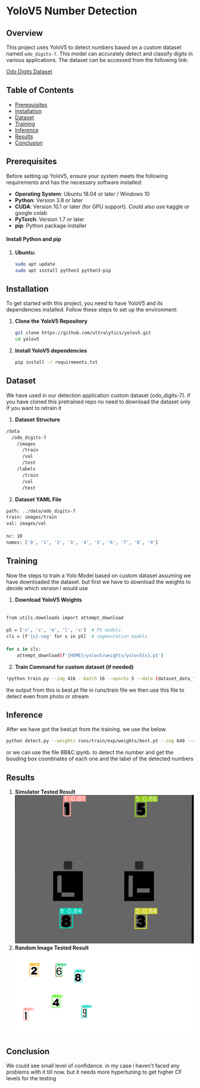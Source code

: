 # YoloV5 Number Detection

## Overview
This project uses YoloV5 to detect numbers based on a custom dataset named `odo_digits-7`. This model can accurately detect and classify digits in various applications. The dataset can be accessed from the following link:

[Odo Digits Dataset](https://universe.roboflow.com/digits-6q2i9/odo_digits)

## Table of Contents
- [Prerequisites](#prerequisites)
- [Installation](#installation)
- [Dataset](#dataset)
- [Training](#training)
- [Inference](#inference)
- [Results](#results)
- [Conclusion](#conclusion)

## Prerequisites

Before setting up YoloV5, ensure your system meets the following requirements and has the necessary software installed:

- **Operating System**: Ubuntu 18.04 or later / Windows 10
- **Python**: Version 3.8 or later
- **CUDA**: Version 10.1 or later (for GPU support). Could also use kaggle or google colab
- **PyTorch**: Version 1.7 or later
- **pip**: Python package installer

#### Install Python and pip

1. **Ubuntu:**
   ```bash
   sudo apt update
   sudo apt install python3 python3-pip
    ```
## Installation

To get started with this project, you need to have YoloV5 and its dependencies installed. Follow these steps to set up the environment:

1. **Clone the YoloV5 Repository**
   ```bash
   git clone https://github.com/ultralytics/yolov5.git
   cd yolov5
    ```
2. **Install YoloV5 dependencies**
    ```sh
    pip install -r requirements.txt
    ```

## Dataset 
We have used in our detection application custom dataset (odo_digits-7). if you have cloned this pretrained repo no need to download the dataset only if you want to retrain it

1. **Dataset Structure**
```bash
/data
  /odo_digits-7
    /images
      /train
      /val
      /test
    /labels
      /train
      /val
      /test
```

2. **Dataset YAML File**

```bash
path: ../data/odo_digits-7
train: images/train
val: images/val

nc: 10
names: ['0', '1', '2', '3', '4', '5', '6', '7', '8', '9']
```

## Training
Now the steps to train a Yolo Model based on custom dataset assuming we have downloaded the dataset. but first we have to download the weights to decide which version i would use
1. **Download YoloV5 Weights**
```bash

from utils.downloads import attempt_download

p5 = ['n', 's', 'm', 'l', 'x']  # P5 models
cls = [f'{x}-seg' for x in p5]  # segmentation models

for x in cls:
    attempt_download(f'{HOME}/yolov5/weights/yolov5{x}.pt')
```
2. **Train Command for custom dataset (if needed)**

```sh
!python train.py --img 416 --batch 16 --epochs 5 --data (dataset_data_file).yaml  --weights ./yolov5/weights/yolov5m-seg.pt  --cache
```
the output from this is best.pt file in runs/train file we then use this file to detect even from photo or stream

## Inference
After we have got the best.pt from the training. we use the below.
```bash 
python detect.py --weights runs/train/exp/weights/best.pt --img 640 --conf 0.25 --source path_to_your_test_images
```
or we can use the file BB&C.ipynb. to detect the number and get the bouding box coordinates of each one and the label of the detected numbers

## Results 

1. **Simulator Tested Result**
![Alt text](./output.png)
2. **Random Image Tested Result**
![Alt text](./Untitled.png)

## Conclusion 

We could see small level of confidance. in my case i haven't faced any problems with it till now. but it needs more hypertuning to get higher CF levels for the testing